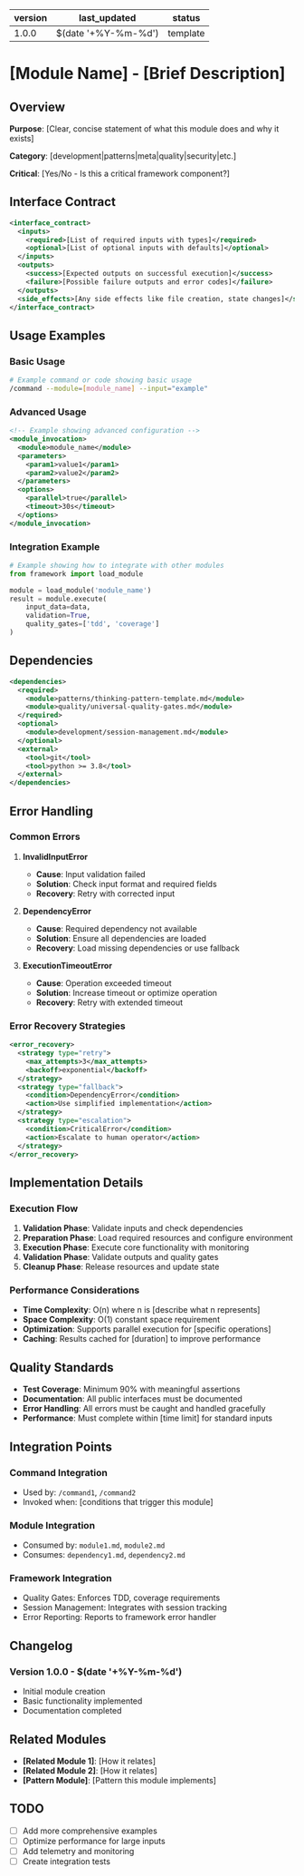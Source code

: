 | version | last_updated | status |
|---------|--------------|--------|
| 1.0.0   | $(date '+%Y-%m-%d') | template |

# [Module Name] - [Brief Description]

## Overview

**Purpose**: [Clear, concise statement of what this module does and why it exists]

**Category**: [development|patterns|meta|quality|security|etc.]

**Critical**: [Yes/No - Is this a critical framework component?]

## Interface Contract

```xml
<interface_contract>
  <inputs>
    <required>[List of required inputs with types]</required>
    <optional>[List of optional inputs with defaults]</optional>
  </inputs>
  <outputs>
    <success>[Expected outputs on successful execution]</success>
    <failure>[Possible failure outputs and error codes]</failure>
  </outputs>
  <side_effects>[Any side effects like file creation, state changes]</side_effects>
</interface_contract>
```

## Usage Examples

### Basic Usage

```bash
# Example command or code showing basic usage
/command --module=[module_name] --input="example"
```

### Advanced Usage

```xml
<!-- Example showing advanced configuration -->
<module_invocation>
  <module>module_name</module>
  <parameters>
    <param1>value1</param1>
    <param2>value2</param2>
  </parameters>
  <options>
    <parallel>true</parallel>
    <timeout>30s</timeout>
  </options>
</module_invocation>
```

### Integration Example

```python
# Example showing how to integrate with other modules
from framework import load_module

module = load_module('module_name')
result = module.execute(
    input_data=data,
    validation=True,
    quality_gates=['tdd', 'coverage']
)
```

## Dependencies

```xml
<dependencies>
  <required>
    <module>patterns/thinking-pattern-template.md</module>
    <module>quality/universal-quality-gates.md</module>
  </required>
  <optional>
    <module>development/session-management.md</module>
  </optional>
  <external>
    <tool>git</tool>
    <tool>python >= 3.8</tool>
  </external>
</dependencies>
```

## Error Handling

### Common Errors

1. **InvalidInputError**
   - **Cause**: Input validation failed
   - **Solution**: Check input format and required fields
   - **Recovery**: Retry with corrected input

2. **DependencyError**
   - **Cause**: Required dependency not available
   - **Solution**: Ensure all dependencies are loaded
   - **Recovery**: Load missing dependencies or use fallback

3. **ExecutionTimeoutError**
   - **Cause**: Operation exceeded timeout
   - **Solution**: Increase timeout or optimize operation
   - **Recovery**: Retry with extended timeout

### Error Recovery Strategies

```xml
<error_recovery>
  <strategy type="retry">
    <max_attempts>3</max_attempts>
    <backoff>exponential</backoff>
  </strategy>
  <strategy type="fallback">
    <condition>DependencyError</condition>
    <action>Use simplified implementation</action>
  </strategy>
  <strategy type="escalation">
    <condition>CriticalError</condition>
    <action>Escalate to human operator</action>
  </strategy>
</error_recovery>
```

## Implementation Details

### Execution Flow

1. **Validation Phase**: Validate inputs and check dependencies
2. **Preparation Phase**: Load required resources and configure environment
3. **Execution Phase**: Execute core functionality with monitoring
4. **Validation Phase**: Validate outputs and quality gates
5. **Cleanup Phase**: Release resources and update state

### Performance Considerations

- **Time Complexity**: O(n) where n is [describe what n represents]
- **Space Complexity**: O(1) constant space requirement
- **Optimization**: Supports parallel execution for [specific operations]
- **Caching**: Results cached for [duration] to improve performance

## Quality Standards

- **Test Coverage**: Minimum 90% with meaningful assertions
- **Documentation**: All public interfaces must be documented
- **Error Handling**: All errors must be caught and handled gracefully
- **Performance**: Must complete within [time limit] for standard inputs

## Integration Points

### Command Integration
- Used by: `/command1`, `/command2`
- Invoked when: [conditions that trigger this module]

### Module Integration
- Consumed by: `module1.md`, `module2.md`
- Consumes: `dependency1.md`, `dependency2.md`

### Framework Integration
- Quality Gates: Enforces TDD, coverage requirements
- Session Management: Integrates with session tracking
- Error Reporting: Reports to framework error handler

## Changelog

### Version 1.0.0 - $(date '+%Y-%m-%d')
- Initial module creation
- Basic functionality implemented
- Documentation completed

## Related Modules

- **[Related Module 1]**: [How it relates]
- **[Related Module 2]**: [How it relates]
- **[Pattern Module]**: [Pattern this module implements]

## TODO

- [ ] Add more comprehensive examples
- [ ] Optimize performance for large inputs
- [ ] Add telemetry and monitoring
- [ ] Create integration tests